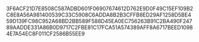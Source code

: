 3F6ACF21D7E8508C587ADBD601F06907674612D762E9D0F49C15EF109B2C8E8A56A981400539C33C5908C6ADDA8B2B3CFFB8ED29AF1258D5BE459D139FC98C952A68BD2BB589F588D45EA0EC756263B91C2BA490F24789AADDE331A86B0D9717C2FBE81C17FCA51A574389AFF8A6717BEED10984E7A54EC8F011CF2586B55EE9